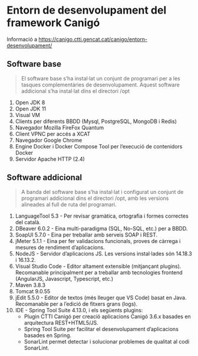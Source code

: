 # Entorn de desenvolupament del framework Canigó

Informació a <https://canigo.ctti.gencat.cat/canigo/entorn-desenvolupament/>

## Software base

> El software base s’ha instal·lat un conjunt de programari per a les tasques complementàries de desenvolupament. Aquest software addicional s’ha instal·lat dins el directori /opt

1. Open JDK 8
1. Open JDK 11
1. Visual VM
1. Clients per diferents BBDD (Mysql, PostgreSQL, MongoDB i Redis)
1. Navegador Mozilla FireFox Quantum
1. Client VPNC per accés a XCAT
1. Navegador Google Chrome
1. Engine Docker i Docker Compose Tool per l’execució de contenidors Docker
1. Servidor Apache HTTP (2.4)

## Software addicional

> A banda del software base s’ha instal·lat i configurat un conjunt de programari addicional dins el directori /opt, amb les versions alineades al full de ruta del programari.

1. LanguageTool 5.3 - Per revisar gramàtica, ortografia i formes correctes del català.
1. DBeaver 6.0.2 - Eina multi-paradigma (SQL, No-SQL, etc.) per a BBDD.
1. SoapUI 5.7.0 - Eina per treballar amb serveis SOAP i REST.
1. jMeter 5.1.1 - Eina per fer validacions funcionals, proves de càrrega i mesures de rendiment d’aplicacions.
1. NodeJS - Servidor d’aplicacions JS. Les versions instal·lades són 14.18.3 i 16.13.2.
1. Visual Studio Code - Editor altament extensible (mitjançant plugins). Recomanable principalment per a treballar amb tecnologies frontend (AngularJS, Javascript, Typescript, etc.)
1. Maven 3.8.3
1. Tomcat 9.0.55
1. jEdit 5.5.0 - Editor de textos (més lleuger que VS Code) basat en Java. Recomanable per a l’edició de fitxers grans (logs).
1. IDE - Spring Tool Suite 4.13.0, i els següents plugins:
   * Plugin CTTI Canigó per creació aplicacions Canigó 3.6.x basades en arquitectura REST+HTML5/JS.
   * Spring Tool Suite per facilitar el desenvolupament d’aplicacions basades en Spring.
   * SonarLint permet detectar i solucionar problemes de qualitat al codi SonarLint.
